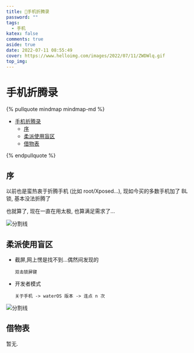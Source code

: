 ```yaml
---
title: 📱手机折腾录
password: ""
tags:
  - 手机
katex: false
comments: true
aside: true
date: 2022-07-11 08:55:49
cover: https://www.helloimg.com/images/2022/07/11/ZWDWlq.gif
top_img:
---
```


# 手机折腾录

<!--
 * @?: *********************************************************************
 * @Author: Weidows
 * @LastEditors: Weidows
 * @LastEditTime: 2022-07-11 09:07:44
 * @FilePath: \Blog-private\source\_posts\system\phone.md
 * @Description:
 * @!: *********************************************************************
-->

{% pullquote mindmap mindmap-md %}

- [手机折腾录](#手机折腾录)
  - [序](#序)
  - [柔派使用盲区](#柔派使用盲区)
  - [借物表](#借物表)

{% endpullquote %}

## 序

以前也是蛮热衷于折腾手机 (比如 root/Xposed...), 现如今买的多数手机加了 BL 锁, 基本没法折腾了

也就算了, 现在一直在用太极, 也算满足需求了...

<a>![分割线](https://www.helloimg.com/images/2022/07/01/ZM0SoX.png)</a>

## 柔派使用盲区

- 截屏,网上愣是找不到...偶然间发现的

  `双击锁屏键`

- 开发者模式

  `关于手机 -> waterOS 版本 -> 连点 n 次`

<a>![分割线](https://www.helloimg.com/images/2022/07/01/ZM0SoX.png)</a>

## 借物表

暂无.
